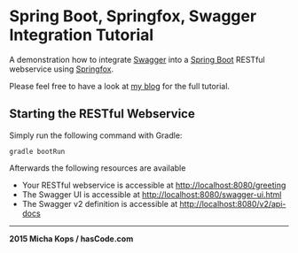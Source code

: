 # Spring Boot, Springfox, Swagger Integration Tutorial

A demonstration how to integrate [Swagger] into a [Spring Boot] RESTful webservice using [Springfox].

Please feel free to have a look at [my blog] for the full tutorial.

## Starting the RESTful Webservice

Simply run the following command with Gradle:

```
gradle bootRun
```

Afterwards the following resources are available
* Your RESTful webservice is accessible at [http://localhost:8080/greeting]()
* The Swagger UI is accessible at [http://localhost:8080/swagger-ui.html]()
* The Swagger v2 definition is accessible at [http://localhost:8080/v2/api-docs]()

----

**2015 Micha Kops / hasCode.com**

   [Swagger]:http://swagger.io/
   [Spring Boot]:http://projects.spring.io/spring-boot/
   [Springfox]:https://github.com/springfox/springfox
   [my blog]:http://www.hascode.com/

